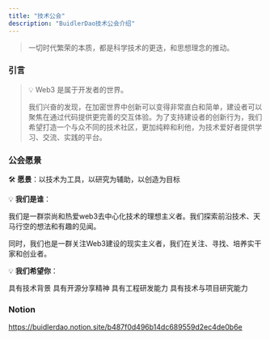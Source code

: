 ```yaml
---
title: "技术公会"
description: "BuidlerDao技术公会介绍"
---
```


> 一切时代繁荣的本质，都是科学技术的更迭，和思想理念的推动。

### 引言

> 💡 Web3 是属于开发者的世界。
>
> 我们兴奋的发现，在加密世界中创新可以变得非常直白和简单，建设者可以聚焦在通过代码提供更完善的交互体验。为了支持建设者的创新行为，我们希望打造一个与众不同的技术社区，更加纯粹和利他，为技术爱好者提供学习、交流、实践的平台。

### 公会愿景

🛠 **愿景**：以技术为工具，以研究为辅助，以创造为目标

💡 **我们是谁**：

我们是一群崇尚和热爱web3去中心化技术的理想主义者。我们探索前沿技术、天马行空的想法和有趣的见闻。

同时，我们也是一群关注Web3建设的现实主义者，我们在关注、寻找、培养实干家和创业者。

💡 **我们希望你**：

具有技术背景
具有开源分享精神
具有工程研发能力
具有技术与项目研究能力

### Notion

https://buidlerdao.notion.site/b487f0d496b14dc689559d2ec4de0b6e